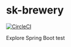 # sk-brewery

[![CircleCI](https://circleci.com/gh/santoshkashyap/sk-brewery.svg?style=svg)](https://circleci.com/gh/santoshkashyap/sk-brewery)

Explore Spring Boot test    
